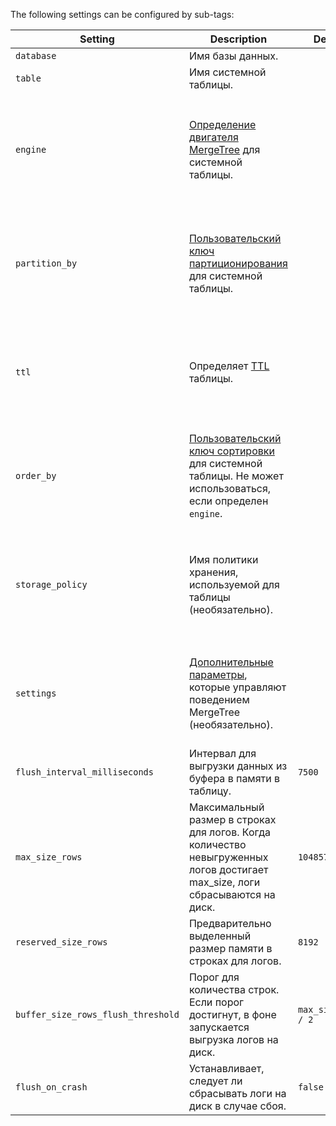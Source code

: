 
The following settings can be configured by sub-tags:

| Setting                            | Description                                                                                                                                             | Default             | Note                                                                                                               |
|------------------------------------|---------------------------------------------------------------------------------------------------------------------------------------------------------|---------------------|--------------------------------------------------------------------------------------------------------------------|
| `database`                         | Имя базы данных.                                                                                                                                       |                     |                                                                                                                    |
| `table`                            | Имя системной таблицы.                                                                                                                                 |                     |                                                                                                                    |
| `engine`                           | [Определение двигателя MergeTree](../../../engines/table-engines/mergetree-family/mergetree.md#table_engine-mergetree-creating-a-table) для системной таблицы. |                     | Не может использоваться, если определены `partition_by` или `order_by`. Если не указано, по умолчанию выбирается `MergeTree`        |
| `partition_by`                     | [Пользовательский ключ партиционирования](../../../engines/table-engines/mergetree-family/custom-partitioning-key.md) для системной таблицы.                               |                     | Если для системной таблицы указан `engine`, параметр `partition_by` следует указывать непосредственно внутри 'engine'   |
| `ttl`                              | Определяет [TTL](/engines/table-engines/mergetree-family/mergetree#table_engine-mergetree-ttl) таблицы.                                              |                     | Если для системной таблицы указан `engine`, параметр `ttl` следует указывать непосредственно внутри 'engine'            |
| `order_by`                         | [Пользовательский ключ сортировки](../../../engines/table-engines/mergetree-family/mergetree.md#order_by) для системной таблицы. Не может использоваться, если определен `engine`.      |                     | Если для системной таблицы указан `engine`, параметр `order_by` следует указывать непосредственно внутри 'engine'       |
| `storage_policy`                   | Имя политики хранения, используемой для таблицы (необязательно).                                                                                         |                     | Если для системной таблицы указан `engine`, параметр `storage_policy` следует указывать непосредственно внутри 'engine' |
| `settings`                         | [Дополнительные параметры](../../../engines/table-engines/mergetree-family/mergetree.md/#settings), которые управляют поведением MergeTree (необязательно).   |                     | Если для системной таблицы указан `engine`, параметр `settings` следует указывать непосредственно внутри 'engine'       |
| `flush_interval_milliseconds`      | Интервал для выгрузки данных из буфера в памяти в таблицу.                                                                                              | `7500`              |                                                                                                                    |
| `max_size_rows`                    | Максимальный размер в строках для логов. Когда количество невыгруженных логов достигает max_size, логи сбрасываются на диск.                               | `1048576`           |                                                                                                                    |
| `reserved_size_rows`               | Предварительно выделенный размер памяти в строках для логов.                                                                                           | `8192`              |                                                                                                                    |
| `buffer_size_rows_flush_threshold` | Порог для количества строк. Если порог достигнут, в фоне запускается выгрузка логов на диск.                                                           | `max_size_rows / 2` |                                                                                                                    |
| `flush_on_crash`                   | Устанавливает, следует ли сбрасывать логи на диск в случае сбоя.                                                                                       | `false`             |                                                                                                                    |
